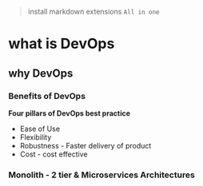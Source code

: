 > install markdown extensions `All in one`
# what is DevOps
## why DevOps
### Benefits of DevOps

**Four pillars of DevOps best practice**
- Ease of Use
- Flexibility
- Robustness - Faster delivery of product
- Cost - cost effective

### Monolith - 2 tier & Microservices Architectures
